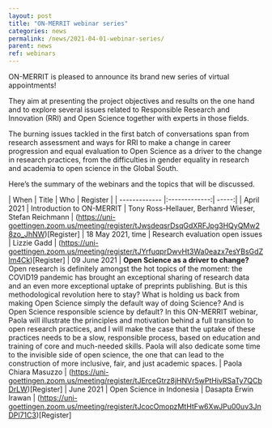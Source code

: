 ```yaml
---
layout: post
title: "ON-MERRIT webinar series"
categories: news
permalink: /news/2021-04-01-webinar-series/
parent: news
ref: webinars
---
```

ON-MERRIT is pleased to announce its brand new series of virtual appointments! 

They aim at presenting the project objectives and results on the one hand and to explore several issues related to Responsible Research and Innovation (RRI) and Open Science together with experts in those fields. 

The burning issues tackled in the first batch of conversations span from research assessment and ways for RRI to make a change in career progression and equal evaluation to Open Science as a driver to the change in research practices, from the difficulties in gender equality in research and academia to open science in the Global South.

Here’s the summary of the webinars and the topics that will be discussed.

| When          | Title         | Who   |   Register |
| ------------- |:-------------:| -----:|
|  April 2021  | Introduction to ON-MERRIT | Tony Ross-Hellauer, Berhanrd Wieser, Stefan Reichmann | (https://uni-goettingen.zoom.us/meeting/register/tJwsdeqsrDsqGdXRFJpg3HQyQMw28zo_JhNW)[Register]
| 18 May 2021, time    | Research evaluation open issues      |  Lizzie Gadd |  (https://uni-goettingen.zoom.us/meeting/register/tJYrfuqprDwvHt3Wa0eazx7esYBsGdZlm4Ck)[Register]
| 09 June 2021 | **Open Science as a driver to change?**  
Open research is definitely amongst the hot topics of the moment: the COVID19 pandemic has brought an exceptional sharing of research data and an even more exceptional uptake of preprints publishing. But is this methodological revolution here to stay? What is holding us back from making Open Science simply the default way of doing Science? And is Open Science responsible science by default? In this ON-MERRIT webinar, Paola will illustrate the principles and motivation behind a full transition to open research practices, and I will make the case that the uptake of these practices needs to be a slow, responsible process, based on education and training of core and much-needed skills. Paola will also dedicate some time to the invisible side of open science, the one that can lead to the construction of more inclusive, fair, and just academic spaces.
      |   Paola Chiara Masuzzo | (https://uni-goettingen.zoom.us/meeting/register/tJErceGtrz8jHNVr5wPtHivRSaTy7QCbDrLW)[Register]
| June 2021  | Open Science in Indonesia | Dasapta Erwin Irawan | (https://uni-goettingen.zoom.us/meeting/register/tJcocOmopzMtHtFw6XwJPu00uv3JnDPl71C3)[Register]
